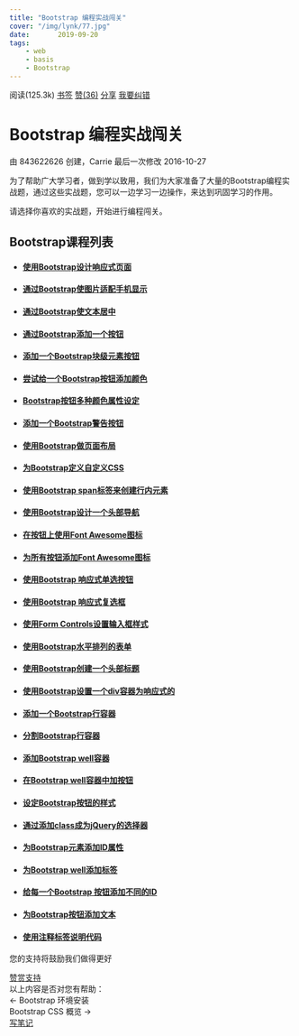 ```yaml
---
title: "Bootstrap 编程实战闯关"
cover: "/img/lynk/77.jpg"
date:       2019-09-20
tags:
	- web
	- basis
	- Bootstrap
---
```


<div class="project-body">
<div class="portlet-title pro-title" style="width: 1601px;">
<div class="set-btn-group font-settings pull-left">
<a href="javascript:;" class="expand-collapse-trigger" title="折叠/展开"><i class="icon-th-list"></i></a>
<a href="javascript:;" class="toggle-dropdown" title="视觉主题设置"><i class="icon-font"></i></a>
<div class="set-dropdown-menu docblur" style="display:none;">
<div class="dropdown-caret">
<span class="caret-outer"></span>
<span class="caret-inner"></span>
</div>
<div class="buttons font-opt">
<button class="button size font-reduce" font="reduce">A</button>
<button class="button size font-enlarge" font="enlarge">A</button>
</div>
<div class="buttons bg-color">
<button class="button theme" color="color-theme-white" title="默认模式">默认</button>
<button class="button theme" color="color-theme-sepia" title="护眼模式">护眼</button>
<button class="button theme" color="color-theme-night" title="夜间模式">夜间</button>
</div>
</div>
</div>
<div class="kn-btn-group pull-right">            
<span id="content-head-viewcount" class="viewcount-btn"><i class="icon-eye-open"></i> <span>阅读(125.3k)</span></span>
<a id="knstar" href="javascript:;" onclick="isstar()" data-type="star"><i class="icon-bookmark-empty"></i> <span>书签</span></a>
<a class="btn-thumbs-up" href="javascript:;" onclick="islike()"><i class="icon-thumbs-up"></i> <span id="likestatus">赞</span>(<span id="likecount">36</span>)</a>
<a href="javascript:;" title="分享" class="share-btn  popup_more bdsharebuttonbox bdshare-button-style0-16" data-cmd="more" data-bd-bind="1568889511672"><i class="icon-share"></i> 分享</a>
<a id="correct" href="/edit/bootstrap/bootstrap-codecamp" rel="nofollow"><i class="icon-edit"></i> <span>我要纠错</span></a>
<div class="pro-tools">
<a class="toggle-dropdown" href="#"><i class="icon-ellipsis-horizontal"></i></a>
<ul class="dropdown-menu docblur" style="display: none;"> 
  
<li><a href="javascript:;" title="收录专题" data-ctype="kn" id="collection"><i class="icon-inbox"></i> 收录专题</a></li>
                          
</ul>
</div>
</div>
</div>
<div id="pro-mian-header">
<div class="content-top">
<h1>Bootstrap 编程实战闯关</h1>
</div>
<div class="kn-infomation">
由&nbsp;<span>843622626</span>&nbsp;创建，Carrie 最后一次修改&nbsp;<span>2016-10-27</span>    
</div>          
</div>          
<div class="content-bg">
<div class="content-intro view-box "><p>为了帮助广大学习者，做到学以致用，我们为大家准备了大量的Bootstrap编程实战题，通过这些实战题，您可以一边学习一边操作，来达到巩固学习的作用。</p><p>请选择你喜欢的实战题，开始进行编程闯关。</p><p></p><div><h2>Bootstrap课程列表</h2></div><div><ul><li><h4><a href="//www.w3cschool.cn/codecamp/use-responsive-design-with-bootstrap-fluid-containers.html" title="h" target="_self">使用Bootstrap设计响应式页面</a></h4></li><li><h4><a href="//www.w3cschool.cn/codecamp/make-images-mobile-responsive.html" title="h" target="_self">通过Bootstrap使图片适配手机显示</a></h4></li><li><h4><a href="//www.w3cschool.cn/codecamp/center-text-with-bootstrap.html" title="h" target="_self">通过Bootstrap使文本居中</a></h4></li><li><h4><a href="//www.w3cschool.cn/codecamp/create-a-bootstrap-button.html" title="h" target="_self">通过Bootstrap添加一个按钮</a></h4></li><li><h4><a href="//www.w3cschool.cn/codecamp/create-a-block-element-bootstrap-button.html" title="h" target="_self">添加一个Bootstrap块级元素按钮</a></h4></li><li><h4><a href="//www.w3cschool.cn/codecamp/taste-the-bootstrap-button-color-rainbow.html" title="h" target="_self">尝试给一个Bootstrap按钮添加颜色</a></h4></li><li><h4><a href="//www.w3cschool.cn/codecamp/call-out-optional-actions-with-button-info.html" title="h" target="_self">Bootstrap按钮多种颜色属性设定</a></h4></li><li><h4><a href="//www.w3cschool.cn/codecamp/warn-your-users-of-a-dangerous-action.html" title="h" target="_self">添加一个Bootstrap警告按钮</a></h4></li><li><h4><a href="//www.w3cschool.cn/codecamp/use-the-bootstrap-grid-to-put-elements-side-by-side.html" title="h" target="_self">使用Bootstrap做页面布局</a></h4></li><li><h4><a href="//www.w3cschool.cn/codecamp/ditch-custom-css-for-bootstrap.html" title="h" target="_self">为Bootstrap定义自定义CSS</a></h4></li><li><h4><a href="//www.w3cschool.cn/codecamp/use-spans-for-inline-elements.html" title="h" target="_self">使用Bootstrap span标签来创建行内元素</a></h4></li><li><h4><a href="//www.w3cschool.cn/codecamp/create-a-custom-heading.html" title="h" target="_self">使用Bootstrap设计一个头部导航</a></h4></li><li><h4><a href="//www.w3cschool.cn/codecamp/add-font-awesome-icons-to-our-buttons.html" title="h" target="_self">在按钮上使用Font Awesome图标</a></h4></li><li><h4><a href="//www.w3cschool.cn/codecamp/add-font-awesome-icons-to-all-of-our-buttons.html" title="h" target="_self">为所有按钮添加Font Awesome图标</a></h4></li><li><h4><a href="//www.w3cschool.cn/codecamp/responsively-style-radio-buttons.html" title="h" target="_self">使用Bootstrap 响应式单选按钮</a></h4></li><li><h4><a href="//www.w3cschool.cn/codecamp/responsively-style-checkboxes.html" title="h" target="_self">使用Bootstrap 响应式复选框</a></h4></li><li><h4><a href="//www.w3cschool.cn/codecamp/style-text-inputs-as-form-controls.html" title="h" target="_self">使用Form Controls设置输入框样式</a></h4></li><li><h4><a href="//www.w3cschool.cn/codecamp/line-up-form-elements-responsively-with-bootstrap.html" title="h" target="_self">使用Bootstrap水平排列的表单</a></h4></li><li><h4><a href="//www.w3cschool.cn/codecamp/create-a-bootstrap-headline.html" title="h" target="_self">使用Bootstrap创建一个头部标题</a></h4></li><li><h4><a href="//www.w3cschool.cn/codecamp/house-our-page-within-a-bootstrap-container-fluid-div.html" title="h" target="_self">使用Bootstrap设置一个div容器为响应式的</a></h4></li><li><h4><a href="//www.w3cschool.cn/codecamp/create-a-bootstrap-row.html" title="h" target="_self">添加一个Bootstrap行容器</a></h4></li><li><h4><a href="//www.w3cschool.cn/codecamp/split-your-bootstrap-row.html" title="h" target="_self">分割Bootstrap行容器</a></h4></li><li><h4><a href="//www.w3cschool.cn/codecamp/create-bootstrap-wells.html" title="h" target="_self">添加Bootstrap well容器</a></h4></li><li><h4><a href="//www.w3cschool.cn/codecamp/add-elements-within-your-bootstrap-wells.html" title="h" target="_self">在Bootstrap well容器中加按钮</a></h4></li><li><h4><a href="//www.w3cschool.cn/codecamp/apply-the-default-bootstrap-button-style.html" title="h" target="_self">设定Bootstrap按钮的样式</a></h4></li><li><h4><a href="//www.w3cschool.cn/codecamp/create-a-class-to-target-with-jquery-selectors.html" title="h" target="_self">通过添加class成为jQuery的选择器</a></h4></li><li><h4><a href="//www.w3cschool.cn/codecamp/add-id-attributes-to-bootstrap-elements.html" title="h" target="_self">为Bootstrap元素添加ID属性</a></h4></li><li><h4><a href="//www.w3cschool.cn/codecamp/label-bootstrap-wells.html" title="h" target="_self">为Bootstrap well添加标签</a></h4></li><li><h4><a href="//www.w3cschool.cn/codecamp/give-each-element-a-unique-id.html" title="h" target="_self">给每一个Bootstrap 按钮添加不同的ID</a></h4></li><li><h4><a href="//www.w3cschool.cn/codecamp/label-bootstrap-buttons.html" title="h" target="_self">为Bootstrap按钮添加文本</a></h4></li><li><h4><a href="//www.w3cschool.cn/codecamp/use-comments-to-clarify-code.html" title="h" target="_self">使用注释标签说明代码</a></h4></li></ul></div><p></p></div>
<div style="clear:both"></div>
</div>
<!--我要赞赏-->
<div class="project-sq"><div class="project-sq-info"><span>您的支持将鼓励我们做得更好</span></div><ul class="project-sq-avatar"></ul><div class="project-sq-btnarea"><a href="javascript:;">赞赏支持</a></div></div>
<!--我要赞赏结束-->
<!--我要评价-->
<div id="evaluate-box">
<span id="evaluates">以上内容是否对您有帮助：</span><span class="star_score"><span title="1分"></span><span title="2分"></span><span title="3分"></span><span title="4分"></span><span title="5分"></span></span>
</div>
<!--我要评价结束-->
<div class="content-links">
<div class="previous-link">← <a data-id="bootstrap-environment-setup" title="上一篇：Bootstrap 环境安装">Bootstrap 环境安装</a></div>
<div class="next-link"><a data-id="bootstrap-css-overview" title="下一篇：Bootstrap CSS 概览">Bootstrap CSS 概览</a> →</div>
</div>
<!--练习、出题、写笔记-->
<div class="project-operation">
<!-- <div class="pull-left">
<a href="/exam/knowledgetest?pname=bootstrap&amp;kname=bootstrap-codecamp" style="display:none" target="_blank" class="op-btn exam-btn" id="kn-test"><i class="icon-magic"></i>测试一下</a>
<a href="/minicourse/textureknowledge?pname=bootstrap&amp;kname=bootstrap-codecamp" rel="nofollow" target="_blank" class="op-btn make-btn" id="kn-textureexam"><i class="icon-plus-sign"></i>我要出题</a>
</div> -->
<div class="pull-right">
<a href="javascript:;" class="op-btn note-btn" onclick="openNote()"><i class="icon-pencil"></i>写笔记</a>
</div>
</div>
<!--横版广告放置-->
<div class="abox-item">    <div class="abox-content">    </div></div> 
<!-- 笔记列表 -->
<div class="notelist-box notelist-box2" style="display:none">
<div class="notelist-head" onclick="openNoteList(this)">
<span class="notelist-title">精选笔记</span>
<i class="icon-circle-arrow-up"></i>
</div>
<div class="notelist-content" id="notelist_content" style="display: none;">
</div>
</div>
</div>